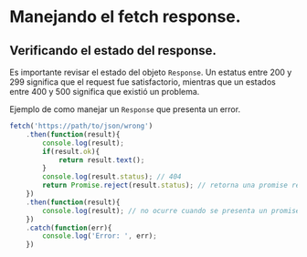 # Manejando el fetch response.

## Verificando el estado del response.

Es importante revisar el estado del objeto `Response`. Un estatus entre 200 y 299 significa que el request fue satisfactorio, mientras que un estados entre 400 y 500 significa que existió un problema.

Ejemplo de como manejar un `Response` que presenta un error.

```js
fetch('https://path/to/json/wrong')
    .then(function(result){
        console.log(result);
        if(result.ok){
            return result.text();
        }
        console.log(result.status); // 404
        return Promise.reject(result.status); // retorna una promise rechazada
    })
    .then(function(result){
        console.log(result); // no ocurre cuando se presenta un promise fallido
    })
    .catch(function(err){
        console.log('Error: ', err);
    })
```
